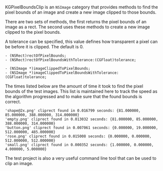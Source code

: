KGPixelBoundsClip is an `NSImage` category that provides methods to find the pixel bounds of an image and create a new image clipped to those bounds.

There are two sets of methods, the first returns the pixel bounds of an image as a rect. The second uses these methods to create a new image clipped to the pixel bounds.

A tolerance can be specified, this value defines how transparent a pixel can be before it is clipped. The default is 0.

``` obj-c
- (NSRect)rectOfPixelBounds;
- (NSRect)rectOfPixelBoundsWithTolerance:(CGFloat)tolerance;

- (NSImage *)imageClippedToPixelBounds;
- (NSImage *)imageClippedToPixelBoundsWithTolerance:(CGFloat)tolerance;
```

The times listed below are the amount of time it took to find the pixel bounds of the test images. This list is maintained here to track the speed as the algorithm progressed and to make sure that the found bounds is correct.

```
'shape@2x.png' cliprect found in 0.016799 seconds: {81.000000, 85.000000, 388.000000, 314.000000}
'empty.png' cliprect found in 0.013032 seconds: {81.000000, 85.000000, 388.000000, 314.000000}
'button.png' cliprect found in 0.007061 seconds: {0.000000, 19.000000, 512.000000, 485.000000}
'rose.png' cliprect found in 0.015008 seconds: {0.000000, 0.000000, 512.000000, 512.000000}
'small.png' cliprect found in 0.000352 seconds: {1.000000, 0.000000, 4.000000, 5.000000}
```

The test project is also a very useful command line tool that can be used to clip an image.